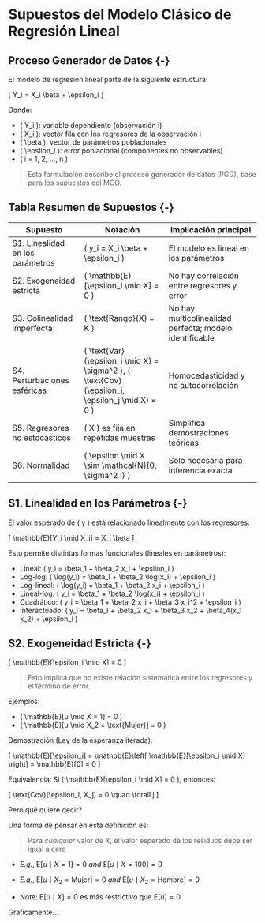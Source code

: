 # Supuestos del Modelo Clásico de Regresión Lineal

## Proceso Generador de Datos {-}

El modelo de regresión lineal parte de la siguiente estructura:

\[
Y_i = X_i \beta + \epsilon_i
\]

Donde:
- \( Y_i \): variable dependiente (observación i)
- \( X_i \): vector fila con los regresores de la observación i
- \( \beta \): vector de parámetros poblacionales
- \( \epsilon_i \): error poblacional (componentes no observables)
- \( i = 1, 2, ..., n \)

> Esta formulación describe el proceso generador de datos (PGD), base para los supuestos del MCO.



## Tabla Resumen de Supuestos {-}

| Supuesto                         | Notación                                        | Implicación principal                                                   |
|----------------------------------|--------------------------------------------------|-------------------------------------------------------------------------|
| S1. Linealidad en los parámetros | \( y_i = X_i \beta + \epsilon_i \)              | El modelo es lineal en los parámetros                                  |
| S2. Exogeneidad estricta         | \( \mathbb{E}[\epsilon_i \mid X] = 0 \)         | No hay correlación entre regresores y error                            |
| S3. Colinealidad imperfecta      | \( \text{Rango}(X) = K \)                       | No hay multicolinealidad perfecta; modelo identificable                |
| S4. Perturbaciones esféricas     | \( \text{Var}(\epsilon_i \mid X) = \sigma^2 \), \( \text{Cov}(\epsilon_i, \epsilon_j \mid X) = 0 \) | Homocedasticidad y no autocorrelación                                 |
| S5. Regresores no estocásticos   | \( X \) es fija en repetidas muestras           | Simplifica demostraciones teóricas                                     |
| S6. Normalidad                   | \( \epsilon \mid X \sim \mathcal{N}(0, \sigma^2 I) \) | Solo necesaria para inferencia exacta                                  |



## S1. Linealidad en los Parámetros {-}

El valor esperado de \( y \) está relacionado linealmente con los regresores:

\[
\mathbb{E}[Y_i \mid X_i] = X_i \beta
\]

Esto permite distintas formas funcionales (lineales en parámetros):

- Lineal: \( y_i = \beta_1 + \beta_2 x_i + \epsilon_i \)
- Log-log: \( \log(y_i) = \beta_1 + \beta_2 \log(x_i) + \epsilon_i \)
- Log-lineal: \( \log(y_i) = \beta_1 + \beta_2 x_i + \epsilon_i \)
- Lineal-log: \( y_i = \beta_1 + \beta_2 \log(x_i) + \epsilon_i \)
- Cuadrático: \( y_i = \beta_1 + \beta_2 x_i + \beta_3 x_i^2 + \epsilon_i \)
- Interactuado: \( y_i = \beta_1 + \beta_2 x_1 + \beta_3 x_2 + \beta_4(x_1 x_2) + \epsilon_i \)



## S2. Exogeneidad Estricta {-}

\[
\mathbb{E}[\epsilon_i \mid X] = 0
\]

>Esto implica que no existe relación sistemática entre los regresores y el término de error.

Ejemplos:

- \( \mathbb{E}[u \mid X = 1] = 0 \)
- \( \mathbb{E}[u \mid X_2 = \text{Mujer}] = 0 \)

Demostración (Ley de la esperanza iterada):

\[
\mathbb{E}[\epsilon_i] = \mathbb{E}\left[ \mathbb{E}[\epsilon_i \mid X] \right] = \mathbb{E}[0] = 0
\]

Equivalencia: 
Si \( \mathbb{E}[\epsilon_i \mid X] = 0 \), entonces:

\[
\text{Cov}(\epsilon_i, X_j) = 0 \quad \forall j
\]


Pero qué quiere decir?

Una forma de pensar en esta definición es:

> Para *cualquier* valor de  $X$, el valor esperado de los residuos debe ser igual a cero

- _E.g._, $\mathop{E}\left[ u \mid X=1 \right]=0$ *and* $\mathop{E}\left[ u \mid X=100 \right]=0$

- _E.g._, $\mathop{E}\left[ u \mid X_2=\text{Mujer} \right]=0$ *and* $\mathop{E}\left[ u \mid X_2=\text{Hombre} \right]=0$

- Note: $\mathop{E}\left[ u \mid X \right]=0$ es más restrictivo que  $\mathop{E}\left[ u \right]=0$

Graficamente...




